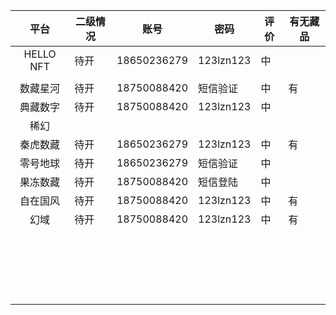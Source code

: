 

|   平台    | 二级情况 | 账号        | 密码      | 评价 | 有无藏品 |
| :-------: | -------- | ----------- | --------- | ---- | -------- |
| HELLO NFT | 待开     | 18650236279 | 123lzn123 | 中   |          |
|           |          |             |           |      |          |
| 数藏星河  | 待开     | 18750088420 | 短信验证  | 中   | 有       |
| 典藏数字  | 待开     | 18750088420 | 123lzn123 | 中   |          |
|   稀幻    |          |             |           |      |          |
| 秦虎数藏  | 待开     | 18650236279 | 123lzn123 | 中   | 有       |
| 零号地球  | 待开     | 18650236279 | 短信验证  | 中   |          |
| 果冻数藏  | 待开     | 18750088420 | 短信登陆  | 中   |          |
| 自在国风  | 待开     | 18750088420 | 123lzn123 | 中   | 有       |
|   幻域    | 待开     | 18750088420 | 123lzn123 | 中   | 有       |
|           |          |             |           |      |          |
|           |          |             |           |      |          |
|           |          |             |           |      |          |
|           |          |             |           |      |          |
|           |          |             |           |      |          |
|           |          |             |           |      |          |
|           |          |             |           |      |          |
|           |          |             |           |      |          |
|           |          |             |           |      |          |
|           |          |             |           |      |          |
|           |          |             |           |      |          |
|           |          |             |           |      |          |
|           |          |             |           |      |          |
|           |          |             |           |      |          |
|           |          |             |           |      |          |
|           |          |             |           |      |          |
|           |          |             |           |      |          |
|           |          |             |           |      |          |
|           |          |             |           |      |          |
|           |          |             |           |      |          |

